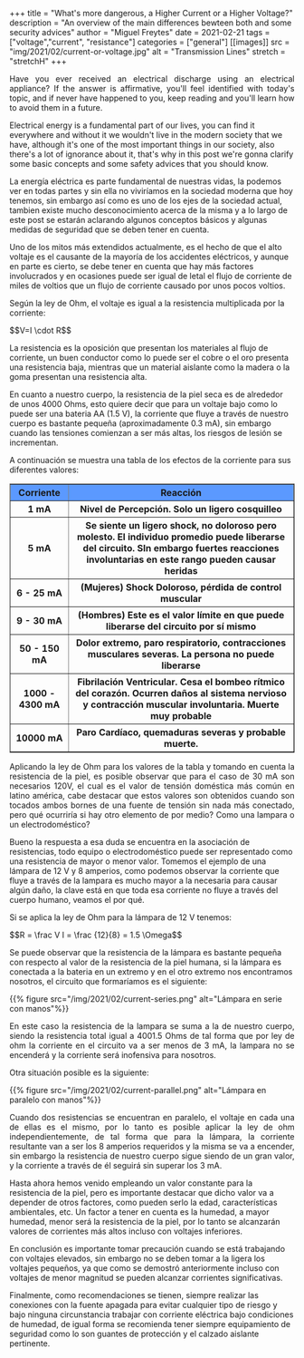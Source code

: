 
+++
title = "What's more dangerous, a Higher Current or a Higher Voltage?"
description = "An overview of the main differences bewteen both and some security advices"
author = "Miguel Freytes"
date = 2021-02-21
tags = ["voltage","current", "resistance"]
categories = ["general"]
[[images]]
  src = "img/2021/02/current-or-voltage.jpg"
  alt = "Transmission Lines"
  stretch = "stretchH"
+++
<p style="text-align: justify;">
Have you ever received an electrical discharge using an electrical appliance? If the answer is affirmative, you'll feel identified with today's topic, and if never have happened to you, keep reading and you'll learn how to avoid them in a future.

Electrical energy is a fundamental part of our lives, you can find it everywhere and without it we wouldn't live in the modern society that we have, although it's one of the most important things in our society, also there's a lot of ignorance about it, that's why in this post we're gonna clarify some basic concepts and some safety advices that you should know.

La energía eléctrica es parte fundamental de nuestras vidas, la podemos ver en todas partes y sin ella no viviríamos en la sociedad moderna que hoy tenemos, sin embargo así como es uno de los ejes de la sociedad actual, tambien existe mucho desconocimiento acerca de la misma y a lo largo de este post se estarán aclarando algunos conceptos básicos y algunas medidas de seguridad que se deben tener en cuenta.

Uno de los mitos más extendidos actualmente, es el hecho de que el alto voltaje es el causante de la mayoría de los accidentes eléctricos, y aunque en parte es cierto, se debe tener en cuenta que hay más factores involucrados y en ocasiones puede ser igual de letal el flujo de corriente de miles de voltios que un flujo de corriente causado por unos pocos voltios.  

Según la ley de Ohm, el voltaje es igual a la resistencia multiplicada por la corriente:

<div>$$V=I \cdot R$$</div>

La resistencia es la oposición que presentan los materiales al flujo de corriente, un buen conductor como lo puede ser el cobre o el oro presenta una resistencia baja, mientras que un material aislante como la madera o la goma presentan una resistencia alta. 

En cuanto a nuestro cuerpo, la resistencia de la piel seca es de alrededor de unos 4000 Ohms, esto quiere decir que para un voltaje bajo como lo puede ser una bateria AA (1.5 V), la corriente que fluye a través de nuestro cuerpo es bastante pequeña (aproximadamente 0.3 mA), sin embargo cuando las tensiones comienzan a ser más altas, los riesgos de lesión se incrementan.

A continuación se muestra una tabla de los efectos de la corriente para sus diferentes valores:


</p>

<table border="1">
	<tr style="background-color: #5B99FF;"><th>Corriente</th><th>Reacción</th></tr>
	<tr><th>1 mA</th><th>Nivel de Percepción. Solo un ligero cosquilleo</th></tr>
	<tr><th>5 mA</th><th>Se siente un ligero shock, no doloroso pero molesto. El individuo promedio puede liberarse del circuito. SIn embargo fuertes reacciones involuntarias en este rango pueden causar heridas</th></tr>
	<tr><th>6 - 25 mA</th><th>(Mujeres) Shock Doloroso, pérdida de control muscular</th></tr>
	<tr><th>9 - 30 mA</th><th>(Hombres) Este es el valor límite en que puede liberarse del circuito por sí mismo</th></tr>
	<tr><th>50 - 150 mA</th><th>Dolor extremo, paro respiratorio, contracciones musculares severas. La persona no puede liberarse</th></tr>
	<tr><th>1000 - 4300 mA</th><th>Fibrilación Ventricular. Cesa el bombeo rítmico del corazón. Ocurren daños al sistema nervioso y contracción muscular involuntaria. Muerte muy probable</th></tr>
	<tr><th>10000 mA</th><th>Paro Cardíaco, quemaduras severas y probable muerte.</th></tr>
</table>

<p style="text-align: justify;"> Aplicando la ley de Ohm para los valores de la tabla y tomando en cuenta la resistencia de la piel, es posible observar que para el caso de 30 mA son necesarios 120V, el cual es el valor de tensión doméstica más común en latino américa, cabe destacar que estos valores son obtenidos cuando son tocados ambos bornes de una fuente de tensión sin nada más conectado, pero qué ocurriría si hay otro elemento de por medio? Como una lampara o un electrodoméstico? 

Bueno la respuesta a esa duda se encuentra en la asociación de resistencias, todo equipo o electrodoméstico puede ser representado como una resistencia de mayor o menor valor. Tomemos el ejemplo de una lámpara de 12 V y 8 amperios, como podemos observar la corriente que fluye a través de la lampara es mucho mayor a la necesaria para causar algún daño, la clave está en que toda esa corriente no fluye a través del cuerpo humano, veamos el por qué.

Si se aplica la ley de Ohm para la lámpara de 12 V tenemos:

<div>$$R = \frac V I = \frac {12}{8} = 1.5 \Omega$$<div>

Se puede observar que la resistencia de la lámpara es bastante pequeña con respecto al valor de la resistencia de la piel humana, si la lámpara es conectada a la bateria en un extremo y en el otro extremo nos encontramos nosotros, el circuito que formaríamos es el siguiente:

</p>

{{% figure src="/img/2021/02/current-series.png" alt="Lámpara en serie con manos"%}}


<p style="text-align: justify;">
En este caso la resistencia de la lampara se suma a la de nuestro cuerpo, siendo la resistencia total igual a 4001.5 Ohms de tal forma que por ley de ohm la corriente en el circuito va a ser menos de 3 mA, la lampara no se encenderá y la corriente será inofensiva para nosotros.

Otra situación posible es la siguiente:
</p>

{{% figure src="/img/2021/02/current-parallel.png"  alt="Lámpara en paralelo con manos"%}}

<p style="text-align: justify;">
Cuando dos resistencias se encuentran en paralelo, el voltaje en cada una de ellas es el mismo, por lo tanto es posible aplicar la ley de ohm independientemente, de tal forma que para la lámpara, la corriente resultante van a ser los 8 amperios requeridos y la misma se va a encender, sin embargo la resistencia de nuestro cuerpo sigue siendo de un gran valor, y la corriente a través de él seguirá sin superar los 3 mA.

Hasta ahora hemos venido empleando un valor constante para la resistencia de la piel, pero es importante destacar que dicho valor va a depender de otros factores, como pueden serlo la edad, características ambientales, etc. Un factor a tener en cuenta es la humedad, a mayor humedad, menor será la resistencia de la piel, por lo tanto se alcanzarán valores de corrientes más altos incluso con voltajes inferiores.

En conclusión es importante tomar precaución cuando se está trabajando con voltajes elevados, sin embargo no se deben tomar a la ligera los voltajes pequeños, ya que como se demostró anteriormente incluso con voltajes de menor magnitud se pueden alcanzar corrientes significativas.  

Finalmente, como recomendaciones se tienen, siempre realizar las conexiones con la fuente apagada para evitar cualquier tipo de riesgo y bajo ninguna circunstancia trabajar con corriente eléctrica bajo condiciones de humedad, de igual forma se recomienda tener siempre equipamiento de seguridad como lo son guantes de protección y el calzado aislante pertinente.

</p>

<script type="text/javascript"
    src="https://cdn.mathjax.org/mathjax/latest/MathJax.js?config=TeX-AMS-MML_HTMLorMML">
</script>

<script type="text/x-mathjax-config">
MathJax.Hub.Config({
  tex2jax: {
    inlineMath: [['$','$'], ['\\(','\\)']],
    displayMath: [['$$','$$'], ['\[','\]']],
    processEscapes: true,
    processEnvironments: true,
    skipTags: ['script', 'noscript', 'style', 'textarea', 'pre'],
    TeX: { equationNumbers: { autoNumber: "AMS" },
         extensions: ["AMSmath.js", "AMSsymbols.js"] }
  }
});
</script>

<script type="text/x-mathjax-config">
  MathJax.Hub.Queue(function() {
    // Fix <code> tags after MathJax finishes running. This is a
    // hack to overcome a shortcoming of Markdown. Discussion at
    // https://github.com/mojombo/jekyll/issues/199
    var all = MathJax.Hub.getAllJax(), i;
    for(i = 0; i < all.length; i += 1) {
        all[i].SourceElement().parentNode.className += ' has-jax';
    }
});
</script>


